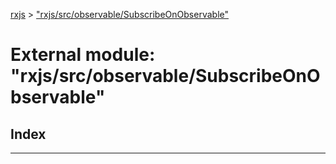 [rxjs](../README.md) > ["rxjs/src/observable/SubscribeOnObservable"](../modules/_rxjs_src_observable_subscribeonobservable_.md)

# External module: "rxjs/src/observable/SubscribeOnObservable"

## Index

---

